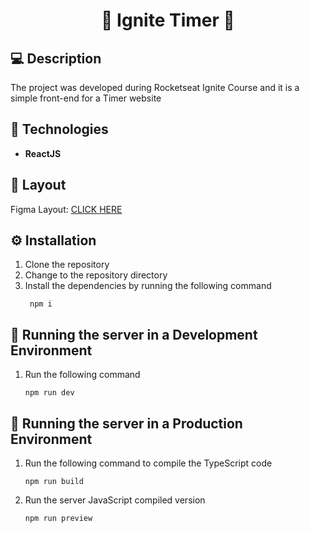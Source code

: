 <h1 align='center'>🔗 Ignite Timer 🔗</h1> 

## 💻 Description

The project was developed during Rocketseat Ignite Course and it is a simple front-end for a Timer website

## 📃 Technologies

- **ReactJS**

## 📜 Layout

Figma Layout: [CLICK HERE](https://www.figma.com/community/file/1127351821076435124)

## ⚙️ Installation
1. Clone the repository
1. Change to the repository directory
1. Install the dependencies by running the following command
   ```shell
    npm i
    ```
## 🚀 Running the server in a Development Environment

1. Run the following command
	```shell
	npm run dev
	```

## 🚀 Running the server in a Production Environment

1. Run the following command to compile the TypeScript code
	```shell
	npm run build
	```
2. Run the server JavaScript compiled version
   	```shell
	npm run preview
	```
